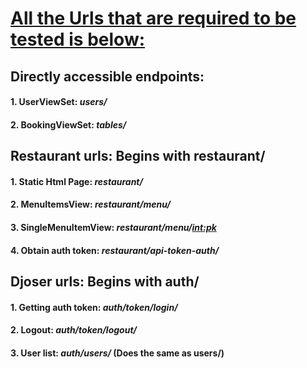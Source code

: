 # <ins>All the Urls that are required to be tested is below:</ins>
## Directly accessible endpoints:

#### 1. UserViewSet: ***users/*** <br />
#### 2. BookingViewSet: ***tables/*** <br />  

## Restaurant urls: Begins with restaurant/<br />
#### 1. Static Html Page: ***restaurant/*** <br />
#### 2. MenuItemsView: ***restaurant/menu/***  <br />
#### 3. SingleMenuItemView: ***restaurant/menu/<int:pk>*** <br />
#### 4. Obtain auth token: ***restaurant/api-token-auth/*** <br />

## Djoser urls: Begins with auth/ <br />
#### 1. Getting auth token: ***auth/token/login/***  <br />
#### 2. Logout: ***auth/token/logout/*** <br />
#### 3. User list: ***auth/users/*** (Does the same as users/) <br />
